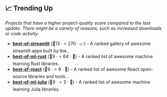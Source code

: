 ## 📈 Trending Up

_Projects that have a higher project-quality score compared to the last update. There might be a variety of reasons, such as increased downloads or code activity._

- <b><a href="https://github.com/jrieke/best-of-streamlit">best-of-streamlit</a></b> (🥈13 ·  ⭐ 270 · 📈) - A ranked gallery of awesome streamlit apps built by the.. <code><img src="https://www.python.org/static/favicon.ico" style="display:inline;" width="13" height="13"></code>
- <b><a href="https://github.com/e-tony/best-of-ml-rust">best-of-ml-rust</a></b> (🥉9 ·  ⭐ 64 · 🐣) - A ranked list of awesome machine learning Rust libraries.
- <b><a href="https://github.com/LukasMasuch/best-of-react">best-of-react</a></b> (🥉9 ·  ⭐ 9 · 🐣) - A ranked list of awesome React open-source libraries and tools... <code><img src="https://cdn.icon-icons.com/icons2/2108/PNG/512/javascript_icon_130900.png" style="display:inline;" width="13" height="13"></code>
- <b><a href="https://github.com/e-tony/best-of-ml-julia">best-of-ml-julia</a></b> (🥉9 ·  ⭐ 3 · 🐣) - A ranked list of awesome machine learning Julia libraries.

